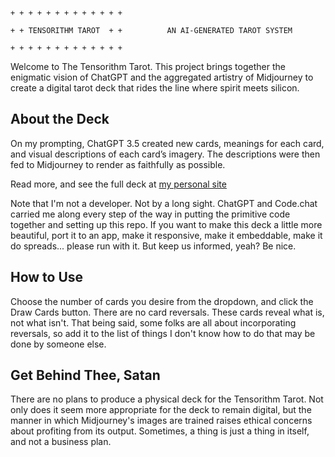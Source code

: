 ```

+ + + + + + + + + + + + +

+ + TENSORITHM TAROT  + +          AN AI-GENERATED TAROT SYSTEM

+ + + + + + + + + + + + +

```

Welcome to The Tensorithm Tarot. This project brings together the enigmatic vision of ChatGPT and the aggregated artistry of Midjourney to create a digital tarot deck that rides the line where spirit meets silicon.

## About the Deck
On my prompting, ChatGPT 3.5 created new cards, meanings for each card, and visual descriptions of each card’s imagery. The descriptions were then fed to Midjourney to render as faithfully as possible.

Read more, and see the full deck at [my personal site](https://justinckirkwood.net/tensorithm)

Note that I'm not a developer. Not by a long sight. ChatGPT and Code.chat carried me along every step of the way in putting the primitive code together and setting up this repo. If you want to make this deck a little more beautiful, port it to an app, make it responsive, make it embeddable, make it do spreads... please run with it. But keep us informed, yeah? Be nice.

## How to Use
Choose the number of cards you desire from the dropdown, and click the Draw Cards button. There are no card reversals. These cards reveal what is, not what isn't. That being said, some folks are all about incorporating reversals, so add it to the list of things I don't know how to do that may be done by someone else.

## Get Behind Thee, Satan
There are no plans to produce a physical deck for the Tensorithm Tarot. Not only does it seem more appropriate for the deck to remain digital, but the manner in which Midjourney's images are trained raises ethical concerns about profiting from its output. Sometimes, a thing is just a thing in itself, and not a business plan.
